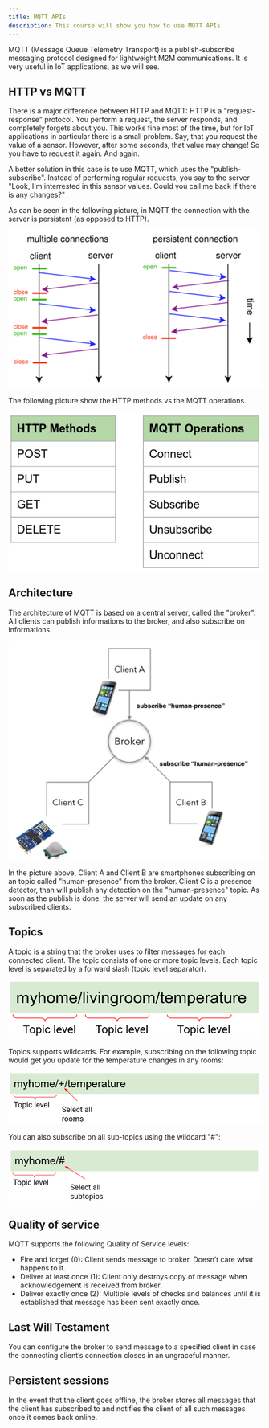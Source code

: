 ```yaml
---
title: MQTT APIs
description: This course will show you how to use MQTT APIs.
---
```


MQTT (Message Queue Telemetry Transport) is a publish-subscribe messaging protocol designed for lightweight M2M communications.
It is very useful in IoT applications, as we will see.

HTTP vs MQTT
------------

There is a major difference between HTTP and MQTT: HTTP is a "request-response" protocol.
You perform a request, the server responds, and completely forgets about you.
This works fine most of the time, but for IoT applications in particular there is a small problem.
Say, that you request the value of a sensor.
However, after some seconds, that value may change! So you have to request it again. And again.

A better solution in this case is to use MQTT, which uses the "publish-subscribe".
Instead of performing regular requests, you say to the server "Look, I'm interrested in this sensor values. Could you call me back if there is any changes?"

As can be seen in the following picture, in MQTT the connection with the server is persistent (as opposed to HTTP).

![HTTPvsMQTTdiag](img/HTTPvsMQTTdiag.png)

The following picture show the HTTP methods vs the MQTT operations.

![HTTPvsMQTT](img/HTTPvsMQTT.png)

Architecture
------------

The architecture of MQTT is based on a central server, called the "broker".
All clients can publish informations to the broker, and also subscribe on informations.

![archi](img/archi.png)

In the picture above, Client A and Client B are smartphones subscribing on an topic called "human-presence" from the broker.
Client C is a presence detector, than will publish any detection on the "human-presence" topic. 
As soon as the publish is done, the server will send an update on any subscribed clients.

Topics
------

A topic is a string that the broker uses to filter messages for each connected client.
The topic consists of one or more topic levels. Each topic level is separated by a forward slash (topic level separator).

![topic](img/topic.png)

Topics supports wildcards. 
For example, subscribing on the following topic would get you update for the temperature changes in any rooms:

![topicwild](img/topicwild.png)

You can also subscribe on all sub-topics using the wildcard "#":

![topicwild2](img/topicwild2.png)


Quality of service
-------------------

MQTT supports the following Quality of Service levels:
- Fire and forget (0): Client sends message to broker. Doesn’t care what happens to it.
- Deliver at least once (1): Client only destroys copy of message when acknowledgement is received from broker.
- Deliver exactly once (2): Multiple levels of checks and balances until it is established that message has been sent exactly once.

Last Will Testament
-------------------

You can configure the broker to send message to a specified client in case the connecting client’s connection closes in an ungraceful manner.


Persistent sessions
-------------------

In the event that the client goes offline, the broker stores all messages that the client has subscribed to and notifies the client of all such messages once it comes back online.
